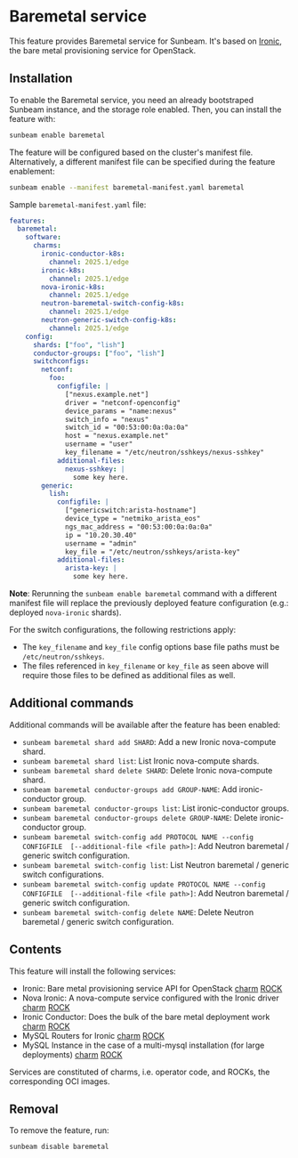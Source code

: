 # Baremetal service

This feature provides Baremetal service for Sunbeam. It's based on [Ironic](https://docs.openstack.org/ironic/latest/), the bare metal provisioning service for OpenStack.

## Installation

To enable the Baremetal service, you need an already bootstraped Sunbeam instance, and the storage role enabled. Then, you can install the feature with:

```bash
sunbeam enable baremetal
```

The feature will be configured based on the cluster's manifest file. Alternatively, a different manifest file can be specified during the feature enablement:

```bash
sunbeam enable --manifest baremetal-manifest.yaml baremetal
```

Sample `baremetal-manifest.yaml` file:

```yaml
features:
  baremetal:
    software:
      charms:
        ironic-conductor-k8s:
          channel: 2025.1/edge
        ironic-k8s:
          channel: 2025.1/edge
        nova-ironic-k8s:
          channel: 2025.1/edge
        neutron-baremetal-switch-config-k8s:
          channel: 2025.1/edge
        neutron-generic-switch-config-k8s:
          channel: 2025.1/edge
    config:
      shards: ["foo", "lish"]
      conductor-groups: ["foo", "lish"]
      switchconfigs:
        netconf:
          foo:
            configfile: |
              ["nexus.example.net"]
              driver = "netconf-openconfig"
              device_params = "name:nexus"
              switch_info = "nexus"
              switch_id = "00:53:00:0a:0a:0a"
              host = "nexus.example.net"
              username = "user"
              key_filename = "/etc/neutron/sshkeys/nexus-sshkey"
            additional-files:
              nexus-sshkey: |
                some key here.
        generic:
          lish:
            configfile: |
              ["genericswitch:arista-hostname"]
              device_type = "netmiko_arista_eos"
              ngs_mac_address = "00:53:00:0a:0a:0a"
              ip = "10.20.30.40"
              username = "admin"
              key_file = "/etc/neutron/sshkeys/arista-key"
            additional-files:
              arista-key: |
                some key here.
```

**Note**: Rerunning the `sunbeam enable baremetal` command with a different manifest file will replace the previously deployed feature configuration (e.g.: deployed `nova-ironic` shards).

For the switch configurations, the following restrictions apply:

- The `key_filename` and `key_file` config options base file paths must be `/etc/neutron/sshkeys`.
- The files referenced in `key_filename` or `key_file` as seen above will require those files to be defined as additional files as well.

## Additional commands

Additional commands will be available after the feature has been enabled:

- `sunbeam baremetal shard add SHARD`: Add a new Ironic nova-compute shard.
- `sunbeam baremetal shard list`: List Ironic nova-compute shards.
- `sunbeam baremetal shard delete SHARD`: Delete Ironic nova-compute shard.
- `sunbeam baremetal conductor-groups add GROUP-NAME`: Add ironic-conductor group.
- `sunbeam baremetal conductor-groups list`: List ironic-conductor groups.
- `sunbeam baremetal conductor-groups delete GROUP-NAME`: Delete ironic-conductor group.
- `sunbeam baremetal switch-config add PROTOCOL NAME --config CONFIGFILE  [--additional-file <file path>]`: Add Neutron baremetal / generic switch configuration.
- `sunbeam baremetal switch-config list`: List Neutron baremetal / generic switch configurations.
- `sunbeam baremetal switch-config update PROTOCOL NAME --config CONFIGFILE  [--additional-file <file path>]`: Add Neutron baremetal / generic switch configuration.
- `sunbeam baremetal switch-config delete NAME`: Delete Neutron baremetal / generic switch configuration.

## Contents

This feature will install the following services:
- Ironic: Bare metal provisioning service API for OpenStack [charm](https://opendev.org/openstack/sunbeam-charms/src/branch/main/charms/ironic-k8s) [ROCK](https://github.com/canonical/ubuntu-openstack-rocks/tree/main/rocks/ironic-consolidated)
- Nova Ironic: A nova-compute service configured with the Ironic driver [charm](https://opendev.org/openstack/sunbeam-charms/src/branch/main/charms/nova-ironic-k8s) [ROCK](https://github.com/canonical/ubuntu-openstack-rocks/tree/main/rocks/nova-ironic)
- Ironic Conductor: Does the bulk of the bare metal deployment work [charm](https://opendev.org/openstack/sunbeam-charms/src/branch/main/charms/ironic-conductor-k8s) [ROCK](https://github.com/canonical/ubuntu-openstack-rocks/tree/main/rocks/ironic-conductor)
- MySQL Routers for Ironic [charm](https://github.com/canonical/mysql-router-k8s-operator) [ROCK](https://github.com/canonical/charmed-mysql-rock)
- MySQL Instance in the case of a multi-mysql installation (for large deployments) [charm](https://github.com/canonical/mysql-k8s-operator) [ROCK](https://github.com/canonical/charmed-mysql-rock)

Services are constituted of charms, i.e. operator code, and ROCKs, the corresponding OCI images.

## Removal

To remove the feature, run:

```bash
sunbeam disable baremetal
```
